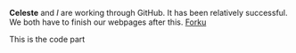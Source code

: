 <b>Celeste</b> and <i>I</i> are working through GitHub. It has been relatively successful. We both have to finish our webpages after this. <a href="http://i.stack.imgur.com/J2TBW.jpg"> Forku </a>

<p> This is the code part </p>